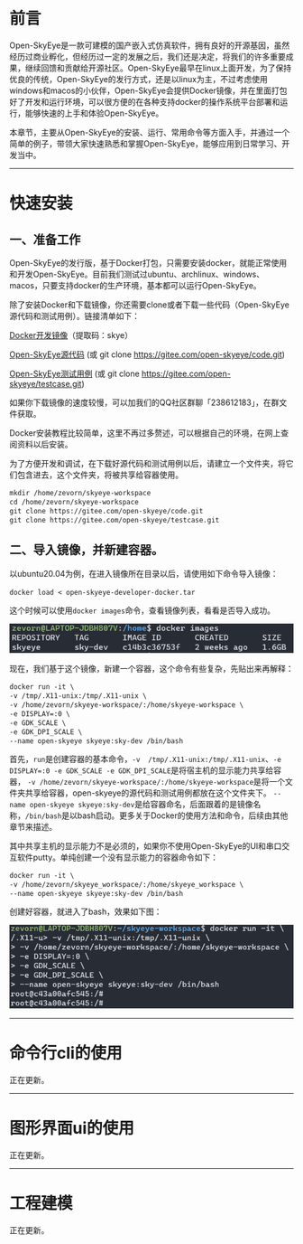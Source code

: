 # 
# 前言

Open-SkyEye是一款可建模的国产嵌入式仿真软件，拥有良好的开源基因，虽然经历过商业孵化，但经历过一定的发展之后，我们还是决定，将我们的许多重要成果，继续回馈和贡献给开源社区。Open-SkyEye最早在linux上面开发，为了保持优良的传统，Open-SkyEye的发行方式，还是以linux为主，不过考虑使用windows和macos的小伙伴，Open-SkyEye会提供Docker镜像，并在里面打包好了开发和运行环境，可以很方便的在各种支持docker的操作系统平台部署和运行，能够快速的上手和体验Open-SkyEye。

本章节，主要从Open-SkyEye的安装、运行、常用命令等方面入手，并通过一个简单的例子，带领大家快速熟悉和掌握Open-SkyEye，能够应用到日常学习、开发当中。

****

# 快速安装

## 一、准备工作

Open-SkyEye的发行版，基于Docker打包，只需要安装docker，就能正常使用和开发Open-SkyEye。目前我们测试过ubuntu、archlinux、windows、macos，只要支持docker的生产环境，基本都可以运行Open-SkyEye。

除了安装Docker和下载镜像，你还需要clone或者下载一些代码（Open-SkyEye源代码和测试用例）。链接清单如下：

[Docker开发镜像](https://pan.baidu.com/s/1BCjX7FmBQxDxf_eBSuPpSw)（提取码：skye）

[Open-SkyEye源代码](https://gitee.com/open-skyeye/code) (或 git clone https://gitee.com/open-skyeye/code.git)

[Open-SkyEye测试用例](https://gitee.com/open-skyeye/testcase) (或 git clone https://gitee.com/open-skyeye/testcase.git)

如果你下载镜像的速度较慢，可以加我们的QQ社区群聊「238612183」，在群文件获取。

Docker安装教程比较简单，这里不再过多赘述，可以根据自己的环境，在网上查阅资料以后安装。

为了方便开发和调试，在下载好源代码和测试用例以后，请建立一个文件夹，将它们包含进去，这个文件夹，将被共享给容器使用。

```
mkdir /home/zevorn/skyeye-workspace
cd /home/zevorn/skyeye-workspace
git clone https://gitee.com/open-skyeye/code.git
git clone https://gitee.com/open-skyeye/testcase.git
```
## 二、导入镜像，并新建容器。

以ubuntu20.04为例，在进入镜像所在目录以后，请使用如下命令导入镜像：

`docker load < open-skyeye-developer-docker.tar`

这个时候可以使用`docker images`命令，查看镜像列表，看看是否导入成功。

![](media/01.png)

现在，我们基于这个镜像，新建一个容器，这个命令有些复杂，先贴出来再解释：
```
docker run -it \
-v /tmp/.X11-unix:/tmp/.X11-unix \
-v /home/zevorn/skyeye-workspace/:/home/skyeye-workspace \
-e DISPLAY=:0 \
-e GDK_SCALE \
-e GDK_DPI_SCALE \
--name open-skyeye skyeye:sky-dev /bin/bash
```
首先，`run`是创建容器的基本命令，`-v  /tmp/.X11-unix:/tmp/.X11-unix`、`-e DISPLAY=:0 -e GDK_SCALE -e GDK_DPI_SCALE`是将宿主机的显示能力共享给容器， `-v /home/zevorn/skyeye-workspace/:/home/skyeye-workspace`是将一个文件夹共享给容器，open-skyeye的源代码和测试用例都放在这个文件夹下。 `--name open-skyeye skyeye:sky-dev`是给容器命名，后面跟着的是镜像名称，`/bin/bash`是以bash启动。更多关于Docker的使用方法和命令，后续由其他章节来描述。

其中共享主机的显示能力不是必须的，如果你不使用Open-SkyEye的UI和串口交互软件putty。单纯创建一个没有显示能力的容器命令如下：
```
docker run -it \
-v /home/zevorn/skyeye_workspace/:/home/skyeye_workspace \
--name open-skyeye skyeye:sky-dev /bin/bash
```

创建好容器，就进入了bash，效果如下图：

![](media/02.png)



****
# 命令行cli的使用

正在更新。


****

# 图形界面ui的使用
正在更新。


****

# 工程建模
正在更新。





